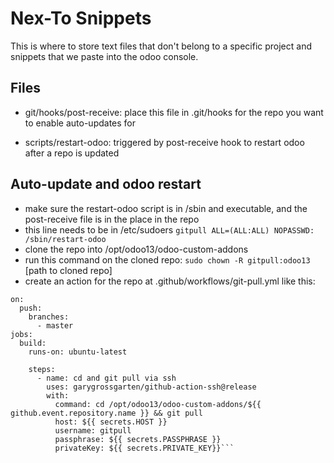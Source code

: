 # Nex-To Snippets
This is where to store text files that don't belong to a specific project and snippets that we paste into the odoo console.

## Files

- git/hooks/post-receive: place this file in .git/hooks for the repo you want to enable auto-updates for

- scripts/restart-odoo: triggered by post-receive hook to restart odoo after a repo is updated

## Auto-update and odoo restart

- make sure the restart-odoo script is in /sbin and executable, and the post-receive file is in the place in the repo
- this line needs to be in /etc/sudoers
`gitpull ALL=(ALL:ALL) NOPASSWD: /sbin/restart-odoo`
- clone the repo into /opt/odoo13/odoo-custom-addons
- run this command on the cloned repo:
`sudo chown -R gitpull:odoo13 ` [path to cloned repo]
- create an action for the repo at .github/workflows/git-pull.yml like this:
```name: git-pull
on:
  push:
    branches:
      - master
jobs:
  build:
    runs-on: ubuntu-latest

    steps:
      - name: cd and git pull via ssh
        uses: garygrossgarten/github-action-ssh@release
        with:
          command: cd /opt/odoo13/odoo-custom-addons/${{ github.event.repository.name }} && git pull
          host: ${{ secrets.HOST }}
          username: gitpull
          passphrase: ${{ secrets.PASSPHRASE }}
          privateKey: ${{ secrets.PRIVATE_KEY}}```
